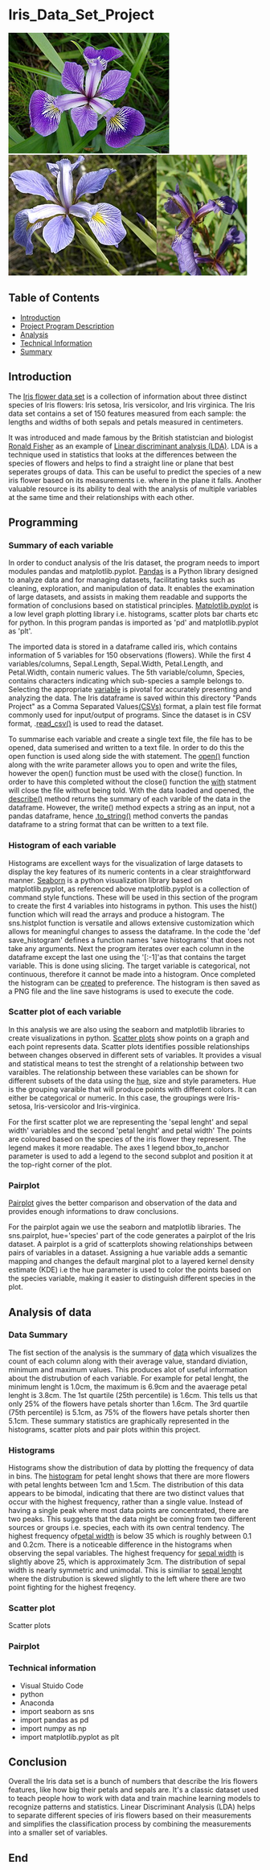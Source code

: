 # Iris_Data_Set_Project

![Image 1](/320px-Iris_versicolor_3.jpeg)![Image 2](/Iris_virginica.jpeg)![Image 3](/Kosaciec_szczecinkowaty_Iris_setosa.jpeg)

## Table of Contents
* [Introduction](#introduction)
* [Project Program Description](#programming) 
* [Analysis](#analysis-of-data)
* [Technical Information](#technical-information)
* [Summary](#summary-of)

## **Introduction**
The [Iris flower data set](https://en.wikipedia.org/wiki/Iris_flower_data_set) is a collection of information about three distinct species of Iris flowers: Iris setosa, Iris versicolor, and Iris virginica. The Iris data set contains a set of 150 features measured from each sample: the lengths and widths of both sepals and petals measured in centimeters.

It was introduced and made famous by the British statistcian and biologist [Ronald Fisher](https://en.wikipedia.org/wiki/Ronald_Fisher) as an example of [Linear discriminant analysis (LDA)](https://en.wikipedia.org/wiki/Linear_discriminant_analysis). LDA is a technique used in statistics that looks at the differences between the species of flowers and helps to find a straight line or plane that best seperates groups of data. This can be useful to predict the species of a new iris flower based on its measurements i.e. where in the plane it falls. Another valuable resource is its ability to deal with the analysis of multiple variables at the same time and their relationships with each other. 

## Programming
### Summary of each variable
In order to conduct analysis of the Iris dataset, the program needs to import modules pandas and matplotlib.pyplot. [Pandas](https://www.w3schools.com/python/pandas/default.asp) is a Python library designed to analyze data and for managing datasets, facilitating tasks such as cleaning, exploration, and manipulation of data. It enables the examination of large datasets, and assists in making them readable and supports the formation of conclusions based on statistical principles. [Matplotlib.pyplot](https://www.w3schools.com/python/matplotlib_intro.asp) is a low level graph plotting library i.e. histograms, scatter plots bar charts etc for python. In this program pandas is imported as 'pd' and matplotlib.pyplot as 'plt'.

The imported data is stored in a dataframe called iris, which contains information of 5 variables for 150 observations (flowers). While the first 4 variables/columns, Sepal.Length, Sepal.Width, Petal.Length, and Petal.Width, contain numeric values. The 5th variable/column, Species, contains characters indicating which sub-species a sample belongs to. Selecting the appropriate [variable]( https://www.data-to-viz.com/) is pivotal for accurately presenting and analyzing the data. The Iris dataframe is saved within this directory "Pands Project" as a Comma Separated Values[(CSVs)](https://realpython.com/lessons/what-are-csv-files/) format, a plain test file format commonly used for input/output of programs. Since the dataset is in CSV format, .[read_csv()](https://www.w3schools.com/python/pandas/pandas_csv.asp) is used to read the dataset.

To summarise each variable and create a single text file, the file has to be opened, data sumerised and written to a text file. In order to do this the open function is used along side the with statement. The [open()](https://www.w3schools.com/python/python_file_handling.asp) function along with the write parameter allows you to open and write the files, however the open() function must be used with the close() function. In order to have this completed without the close() function the [with](https://realpython.com/python-with-statement/) statment will close the file without being told. With the data loaded and opened, the [describe()](https://www.w3schools.com/python/pandas/ref_df_describe.asp) method returns the summary of each varible of the data in the dataframe. However, the write() method expects a string as an input, not a pandas dataframe, hence [.to_string()](https://www.geeksforgeeks.org/python-pandas-dataframe-to_string/) method converts the pandas dataframe to a string format that can be written to a text file.

### Histogram of each variable
Histograms are excellent ways for the visualization of large datasets to display the key features of its numeric contents in a clear straightforward manner. [Seaborn](https://seaborn.pydata.org) is a python visualization library based on matplotlib.pyplot, as referenced above matplotlib.pyplot is a collection of command style functions. These will be used in this section of the program to create the first 4 variables into histograms in python. This uses the hist() function which will read the arrays and produce a histogram. The sns.histplot function is versatile and allows extensive customization which allows for meaningful changes to assess the dataframe. In the code the 'def save_histogram' defines a function names 'save histograms' that does not take any arguments. Next the program iterates over each column in the dataframe except the last one using the '[:-1]'as that contains the target variable. This is done using slicing. The target variable is categorical, not continuous, therefore it cannot be made into a histogram. Once completed the histogram can be [created](https://www.datacamp.com/tutorial/how-to-make-a-seaborn-histogram) to preference. The histogram is then saved as a PNG file and the line save histograms is used to execute the code.

### Scatter plot of each variable
In this analysis we are also using the seaborn and matplotlib libraries to create visualizations in python. [Scatter plots](https://seaborn.pydata.org/generated/seaborn.scatterplot.html#seaborn.scatterplot) show points on a graph and each point represents data. Scatter plots identifies possible relationships between changes observed in different sets of variables. It provides a visual and statistical means to test the strenght of a relationship between two varaibles. The relationship between these variables can be shown for different subsets of the data using the [hue](https://seaborn.pydata.org/generated/seaborn.scatterplot.html), size and style parameters. Hue is the grouping varaible that will produce points with different colors. It can either be categorical or numeric. In this case, the groupings were Iris-setosa, Iris-versicolor and Iris-virginica.  

For the first scatter plot we are representing the 'sepal lenght' and sepal width' variables and the second 'petal lenght' and petal width' The points are coloured based on the species of the iris flower they represent. The legend makes it more readable. The axes 1 legend bbox_to_anchor parameter is used to add a legend to the second subplot and position it at the top-right corner of the plot.  

### Pairplot
[Pairplot](https://seaborn.pydata.org/generated/seaborn.pairplot.html) gives the better comparison and observation of the data and provides enough informations to draw conclusions.

For the pairplot again we use the seaborn and matplotlib libraries. The sns.pairplot, hue='species' part of the code generates a pairplot of the Iris dataset. A pairplot is a grid of scatterplots showing relationships between pairs of variables in a dataset. Assigning a hue variable adds a semantic mapping and changes the default marginal plot to a layered kernel density estimate (KDE) i.e the hue parameter is used to color the points based on the species variable, making it easier to distinguish different species in the plot.

## Analysis of data
### Data Summary
The fist section of the analysis is the summary of [data](iris_summary.txt) which visualizes the count of each column along with their average value, standard diviation, minimum and maximum values. This produces alot of useful information about the distrubution of each variable. For example for petal lenght, the minimum lenght is 1.0cm, the maximum is 6.9cm and the avaerage petal lenght is 3.8cm. The 1st quartile (25th percentile) is 1.6cm. This tells us that only 25% of the flowers have petals shorter than 1.6cm. The 3rd quartile (75th percentile) is 5.1cm, as 75% of the flowers have petals shorter then 5.1cm. These summary statistics are graphically represented in the histograms, scatter plots and pair plots within this project.

### Histograms
Histograms show the distribution of data by plotting the frequency of data in bins. The [histogram](petal_lenght_histogram.png) for petal lenght shows that there are more flowers with petal lenghts between 1cm and 1.5cm. The distribution of this data appears to be bimodal, indicating that there are two distinct values that occur with the highest frequency, rather than a single value. Instead of having a single peak where most data points are concentrated, there are two peaks.  This suggests that the data might be coming from two different sources or groups i.e. species, each with its own central tendency. The highest frequency of[petal width](petal_width_histogram.png) is below 35 which is roughly between 0.1 and 0.2cm. There is a noticeable difference in the histograms when observing the sepal variables. The highest frequency for [sepal width](sepal_width_histogram.png) is slightly above 25, which is approximately 3cm. The distribution of sepal width is nearly symmetric and unimodal. This is similiar to [sepal lenght](sepal_lenght_histogram.png) where the distrubution is skewed slightly to the left where there are two point fighting for the highest freqency. 

### Scatter plot
Scatter plots 
### Pairplot

### Technical information
* Visual Stuido Code
* python
* Anaconda
* import seaborn as sns
* import pandas as pd
* import numpy as np
* import matplotlib.pyplot as plt



## Conclusion
Overall the Iris data set is a bunch of numbers that describe the Iris flowers features, like how big their petals and sepals are. It's a classic dataset used to teach people how to work with data and train machine learning models to recognize patterns and statistics. Linear Discriminant Analysis (LDA) helps to separate different species of iris flowers based on their measurements and simplifies the classification process by combining the measurements into a smaller set of variables.

## End

